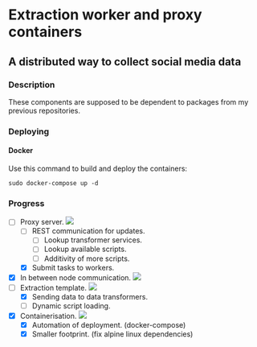 # Extraction worker and proxy containers 

## A distributed way to collect social media data

### Description

These components are supposed to be dependent to packages from my previous repositories.

### Deploying



#### Docker

Use this command to build and deploy the containers:

    sudo docker-compose up -d



### Progress
    

- [ ] Proxy server. ![](https://us-central1-progress-markdown.cloudfunctions.net/progress/67)
  - [ ] REST communication for updates.
    - [ ] Lookup transformer services.
    - [ ] Lookup available scripts.
    - [ ] Additivity of more scripts. 
  - [x] Submit tasks to workers.
- [x] In between node communication. ![](https://us-central1-progress-markdown.cloudfunctions.net/progress/67)
- [ ] Extraction template. ![](https://us-central1-progress-markdown.cloudfunctions.net/progress/50)
  - [x] Sending data to data transformers.
  - [ ] Dynamic script loading.
- [x] Containerisation. ![](https://us-central1-progress-markdown.cloudfunctions.net/progress/90)
  - [x] Automation of deployment. (docker-compose)
  - [x] Smaller footprint. (fix alpine linux dependencies)
